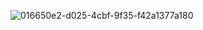 ![016650e2-d025-4cbf-9f35-f42a1377a180](https://github.com/user-attachments/assets/ed06eb90-c089-403a-a16e-8eb6d689b1a9)
